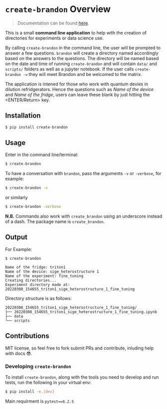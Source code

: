 # `create-brandon` Overview

> Documentation can be found [here](https://create-brandon-project.readthedocs.io/).

This is a small **command line application** to help with the creation of directories for experiments or data science use.

By calling `create-brandon` in the command line, the user will be prompted to answer a few questions. `brandon` will create a directory named accordingly based on the answers to the questions. The directory will be named based on the date and time of running `create-brandon` and
will contain `data/` and `scripts/` folders as well as a jupyter notebook. If the user calls `create-brandon -v` they will meet Brandon and be welcomed to the matrix.

The application is intened for those who work with quantum devies in dilution refridgerators. Hence the questions such as _Name of the device_ and _Name of the fridge_, users can leave these blank by just hitting the <ENTER/Return> key.

## Installation

```bash
$ pip install create-brandon
```

## Usage

Enter in the command line/terminal:

```bash
$ create-brandon
```

To have a conversation with `brandon`, pass the arguments `-v` or `-verbose`, for example:

```bash
$ create-brandon -v
```

or similarly

```bash
$ create-brandon -verbose
```

**N.B.** Commands also work with `create_brandon` using an underscore instead of a dash. The package name is `create_brandon`.

## Output

For Example:

```
$ create-brandon

Name of the fridge: triton1
Name of the device: sige_heterostructure 1
Name of the experiment: fine_tuning
Creating directories...
Experiment directory made at: 20220308_154655_triton1_sige_heterostructure_1_fine_tuning
```

Directory structure is as follows:

```
20220308_154655_triton1_sige_heterostructure_1_fine_tuning/
├── 20220308_154655_triton1_sige_heterostructure_1_fine_tuning.ipynb
├── data
└── scripts
```

## Contributions

MIT license, so feel free to fork submit PRs and contribute, inluding help with docs 😎.

### Developing `create-brandon`

To install `create-brandon`, along with the tools you need to develop and run tests, run the following in your virtual env:

```bash
$ pip install -e.[dev]
```

Main requirment is `pytest==6.2.5`
